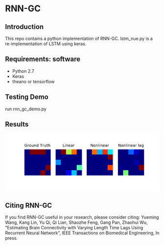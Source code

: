 # RNN-GC

## Introduction
This repo contains a python implementation of RNN-GC.
lstm_nue.py is a re-implementation of LSTM using keras.

## Requirements: software
* Python 2.7
* Keras
* theano or tensorflow

## Testing Demo
run rnn_gc_demo.py

## Results
![](assets/results.png)

## Citing RNN-GC
If you find RNN-GC useful in your research, please consider citing:
Yueming Wang, Kang Lin, Yu Qi, Qi Lian, Shaozhe Feng, Gang Pan, Zhaohui Wu, "Estimating Brain Connectivity with Varying Length Time Lags Using Recurrent Neural Network", IEEE Transactions on Biomedical Engineering, In press.


